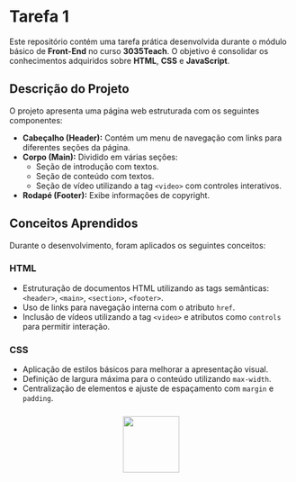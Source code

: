 # Tarefa 1

Este repositório contém uma tarefa prática desenvolvida durante o módulo básico de **Front-End** no curso **3035Teach**. O objetivo é consolidar os conhecimentos adquiridos sobre **HTML**, **CSS** e **JavaScript**.

## Descrição do Projeto

O projeto apresenta uma página web estruturada com os seguintes componentes:

- **Cabeçalho (Header):** Contém um menu de navegação com links para diferentes seções da página.
- **Corpo (Main):** Dividido em várias seções:
  - Seção de introdução com textos.
  - Seção de conteúdo com textos.
  - Seção de vídeo utilizando a tag `<video>` com controles interativos.
- **Rodapé (Footer):** Exibe informações de copyright.

## Conceitos Aprendidos

Durante o desenvolvimento, foram aplicados os seguintes conceitos:

### HTML
- Estruturação de documentos HTML utilizando as tags semânticas: `<header>`, `<main>`, `<section>`, `<footer>`.
- Uso de links para navegação interna com o atributo `href`.
- Inclusão de vídeos utilizando a tag `<video>` e atributos como `controls` para permitir interação.

### CSS
- Aplicação de estilos básicos para melhorar a apresentação visual.
- Definição de largura máxima para o conteúdo utilizando `max-width`.
- Centralização de elementos e ajuste de espaçamento com `margin` e `padding`.


<div align="center">
  <a href="https://www.3035tech.com/" target="_blank"
  ><img
    src="https://d9hhrg4mnvzow.cloudfront.net/lp.3035tech.com/96c1669d-logo-teach-horiz-branco_1000000000000000000028.png"
    style="
      width: 100px;
      padding: 10px;
      border-radius: 10px;
    "
     target="_blank"
  /></a>
</div>
